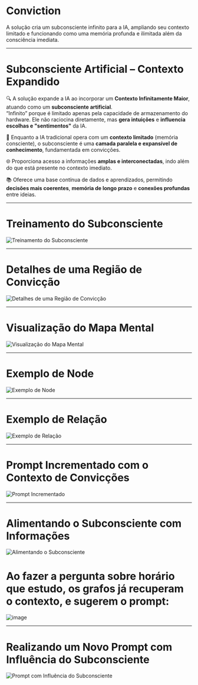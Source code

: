 # Conviction

A solução cria um subconsciente infinito para a IA, ampliando seu contexto limitado e funcionando como uma memória profunda e ilimitada além da consciência imediata.

---

# Subconsciente Artificial – Contexto Expandido

🔍 A solução expande a IA ao incorporar um **Contexto Infinitamente Maior**, atuando como um **subconsciente artificial**.  
“Infinito” porque é limitado apenas pela capacidade de armazenamento do hardware. Ele não raciocina diretamente, mas **gera intuições** e **influencia escolhas e "sentimentos"** da IA.

🧠 Enquanto a IA tradicional opera com um **contexto limitado** (memória consciente), o subconsciente é uma **camada paralela e expansível de conhecimento**, fundamentada em convicções.

🌐 Proporciona acesso a informações **amplas e interconectadas**, indo além do que está presente no contexto imediato.

📚 Oferece uma base contínua de dados e aprendizados, permitindo **decisões mais coerentes**, **memória de longo prazo** e **conexões profundas** entre ideias.

---

# Treinamento do Subconsciente

![Treinamento do Subconsciente](https://github.com/user-attachments/assets/d60c561a-28d2-4a7e-b6b5-a5b3c3216e18)

---

# Detalhes de uma Região de Convicção

![Detalhes de uma Região de Convicção](https://github.com/user-attachments/assets/74e06fc5-9e48-45ef-ac1c-c58c6fd89447)

---

# Visualização do Mapa Mental

![Visualização do Mapa Mental](https://github.com/user-attachments/assets/0e7b7e0a-bdf6-495b-9589-655bcf8f2cde)

---

# Exemplo de Node

![Exemplo de Node](https://github.com/user-attachments/assets/72e94bc4-b44b-4457-97fb-c984c1a9de31)

---

# Exemplo de Relação

![Exemplo de Relação](https://github.com/user-attachments/assets/e49b3c42-c3bd-4e0b-98ef-02bf0d6bf14c)

---

# Prompt Incrementado com o Contexto de Convicções

![Prompt Incrementado](https://github.com/user-attachments/assets/a1e3088a-f39b-4d90-954a-6f7afe3f1f8f)

---

# Alimentando o Subconsciente com Informações

![Alimentando o Subconsciente](https://github.com/user-attachments/assets/48983a74-0085-4353-91a5-daa83693ef3d)

# Ao fazer a pergunta sobre horário que estudo, os grafos já recuperam o contexto, e sugerem o prompt:

![image](https://github.com/user-attachments/assets/c847336b-9fdc-492a-b852-d370d1030add)


---

# Realizando um Novo Prompt com Influência do Subconsciente

![Prompt com Influência do Subconsciente](https://github.com/user-attachments/assets/19fd5efe-6ec4-4e45-9e1f-831bab912a89)

